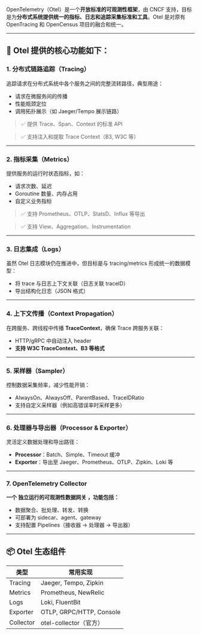OpenTelemetry（Otel）是一个**开放标准的可观测性框架**，由 CNCF 支持，目标是为**分布式系统提供统一的指标、日志和追踪采集标准和工具**。Otel 是对原有 OpenTracing 和 OpenCensus 项目的融合和统一。

---

## **🧩 Otel 提供的核心功能如下：**

### **1.** **分布式链路追踪（Tracing）**

追踪请求在分布式系统中各个服务之间的完整流转路径，典型用途：

* 请求在微服务间的传播
* 性能瓶颈定位
* 调用拓扑展示（如 Jaeger/Tempo 展示链路）

> ✅ 提供 Trace、Span、Context 的标准 API

> ✅ 支持注入和提取 Trace Context（B3, W3C 等）

---

### **2.** **指标采集（Metrics）**

提供服务的运行时状态指标，如：

* 请求次数、延迟
* Goroutine 数量、内存占用
* 自定义业务指标

> ✅ 支持 Prometheus、OTLP、StatsD、Influx 等导出

> ✅ 支持 View、Aggregation、Instrumentation

---

### **3.** **日志集成（Logs）**

虽然 Otel 日志模块仍在推进中，但目标是与 tracing/metrics 形成统一的数据模型：

* 将 trace 与日志上下文关联（日志关联 traceID）
* 导出结构化日志（JSON 格式）

---

### **4.** **上下文传播（Context Propagation）**

在跨服务、跨线程中传播 **TraceContext**，确保 Trace 跨服务关联：

* HTTP/gRPC 中自动注入 header
* **支持 **W3C TraceContext**、**B3** 等格式**

---

### **5.** **采样器（Sampler）**

控制数据采集频率，减少性能开销：

* AlwaysOn、AlwaysOff、ParentBased、TraceIDRatio
* 支持自定义采样器（例如高错误率时采样更多）

---

### **6.** **处理器与导出器（Processor & Exporter）**

灵活定义数据处理和导出路径：

* **Processor**：Batch、Simple、Timeout 缓冲
* **Exporter**：导出至 Jaeger、Prometheus、OTLP、Zipkin、Loki 等

---

### **7.** **OpenTelemetry Collector**

**一个** **独立运行的可观测性数据网关** **，功能包括：**

* 数据聚合、批处理、转发、转换
* 可部署为 sidecar、agent、gateway
* 支持配置 Pipelines（接收器 → 处理器 → 导出器）

---

## **📦 Otel 生态组件**

| **类型** | **常用实现**       |
| -------------- | ------------------------ |
| Tracing        | Jaeger, Tempo, Zipkin    |
| Metrics        | Prometheus, NewRelic     |
| Logs           | Loki, FluentBit          |
| Exporter       | OTLP, GRPC/HTTP, Console |
| Collector      | otel-collector（官方）   |
